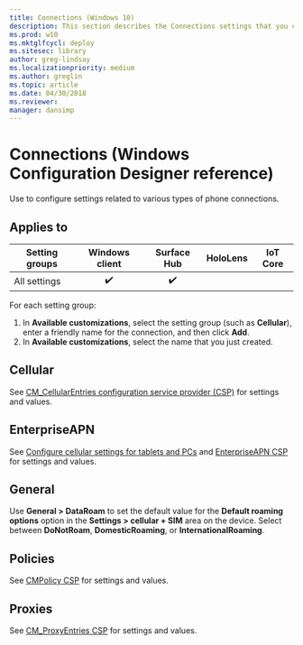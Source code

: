 ```yaml
---
title: Connections (Windows 10)
description: This section describes the Connections settings that you can configure in provisioning packages for Windows 10 using Windows Configuration Designer.
ms.prod: w10
ms.mktglfcycl: deploy
ms.sitesec: library
author: greg-lindsay
ms.localizationpriority: medium
ms.author: greglin
ms.topic: article
ms.date: 04/30/2018
ms.reviewer: 
manager: dansimp
---
```


# Connections (Windows Configuration Designer reference)

Use to configure settings related to various types of phone connections.

## Applies to

| Setting groups  | Windows client | Surface Hub | HoloLens | IoT Core |
| --- | :---: | :---: | :---: | :---: | 
| All settings  | ✔️ | ✔️ |  |  |


For each setting group:
1. In **Available customizations**, select the setting group (such as **Cellular**), enter a friendly name for the connection, and then click **Add**.
2. In **Available customizations**, select the name that you just created. 

## Cellular

See [CM_CellularEntries configuration service provider (CSP)](/windows/client-management/mdm/cm-cellularentries-csp) for settings and values.

## EnterpriseAPN

See [Configure cellular settings for tablets and PCs](../provisioning-apn.md) and 
[EnterpriseAPN CSP](/windows/client-management/mdm/enterpriseapn-csp) for settings and values.

## General

Use **General > DataRoam** to set the default value for the **Default roaming options** option in the **Settings > cellular + SIM** area on the device. Select between **DoNotRoam**, **DomesticRoaming**, or **InternationalRoaming**. 

## Policies

See [CMPolicy CSP](/windows/client-management/mdm/cmpolicy-csp) for settings and values.

## Proxies

See [CM_ProxyEntries CSP](/windows/client-management/mdm/cm-proxyentries-csp) for settings and values.